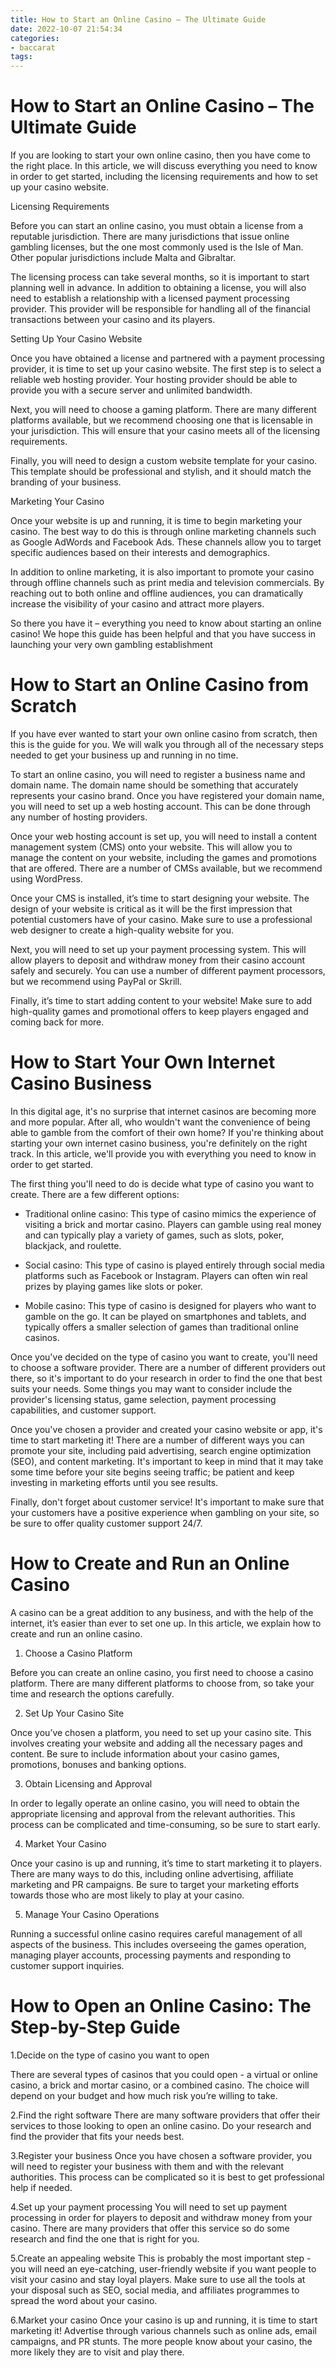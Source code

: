 ```yaml
---
title: How to Start an Online Casino – The Ultimate Guide 
date: 2022-10-07 21:54:34
categories:
- baccarat
tags:
---
```



#  How to Start an Online Casino – The Ultimate Guide 

If you are looking to start your own online casino, then you have come to the right place. In this article, we will discuss everything you need to know in order to get started, including the licensing requirements and how to set up your casino website. 

Licensing Requirements 

Before you can start an online casino, you must obtain a license from a reputable jurisdiction. There are many jurisdictions that issue online gambling licenses, but the one most commonly used is the Isle of Man. Other popular jurisdictions include Malta and Gibraltar. 

The licensing process can take several months, so it is important to start planning well in advance. In addition to obtaining a license, you will also need to establish a relationship with a licensed payment processing provider. This provider will be responsible for handling all of the financial transactions between your casino and its players. 

Setting Up Your Casino Website 

Once you have obtained a license and partnered with a payment processing provider, it is time to set up your casino website. The first step is to select a reliable web hosting provider. Your hosting provider should be able to provide you with a secure server and unlimited bandwidth. 

Next, you will need to choose a gaming platform. There are many different platforms available, but we recommend choosing one that is licensable in your jurisdiction. This will ensure that your casino meets all of the licensing requirements. 

Finally, you will need to design a custom website template for your casino. This template should be professional and stylish, and it should match the branding of your business. 

Marketing Your Casino 

Once your website is up and running, it is time to begin marketing your casino. The best way to do this is through online marketing channels such as Google AdWords and Facebook Ads. These channels allow you to target specific audiences based on their interests and demographics. 

In addition to online marketing, it is also important to promote your casino through offline channels such as print media and television commercials. By reaching out to both online and offline audiences, you can dramatically increase the visibility of your casino and attract more players. 

 So there you have it – everything you need to know about starting an online casino! We hope this guide has been helpful and that you have success in launching your very own gambling establishment

#  How to Start an Online Casino from Scratch 

If you have ever wanted to start your own online casino from scratch, then this is the guide for you. We will walk you through all of the necessary steps needed to get your business up and running in no time.

To start an online casino, you will need to register a business name and domain name. The domain name should be something that accurately represents your casino brand. Once you have registered your domain name, you will need to set up a web hosting account. This can be done through any number of hosting providers.

Once your web hosting account is set up, you will need to install a content management system (CMS) onto your website. This will allow you to manage the content on your website, including the games and promotions that are offered. There are a number of CMSs available, but we recommend using WordPress.

Once your CMS is installed, it’s time to start designing your website. The design of your website is critical as it will be the first impression that potential customers have of your casino. Make sure to use a professional web designer to create a high-quality website for you.

Next, you will need to set up your payment processing system. This will allow players to deposit and withdraw money from their casino account safely and securely. You can use a number of different payment processors, but we recommend using PayPal or Skrill.

Finally, it’s time to start adding content to your website! Make sure to add high-quality games and promotional offers to keep players engaged and coming back for more.

#  How to Start Your Own Internet Casino Business 

In this digital age, it's no surprise that internet casinos are becoming more and more popular. After all, who wouldn't want the convenience of being able to gamble from the comfort of their own home? If you're thinking about starting your own internet casino business, you're definitely on the right track. In this article, we'll provide you with everything you need to know in order to get started.

The first thing you'll need to do is decide what type of casino you want to create. There are a few different options: 

- Traditional online casino: This type of casino mimics the experience of visiting a brick and mortar casino. Players can gamble using real money and can typically play a variety of games, such as slots, poker, blackjack, and roulette.

- Social casino: This type of casino is played entirely through social media platforms such as Facebook or Instagram. Players can often win real prizes by playing games like slots or poker.

- Mobile casino: This type of casino is designed for players who want to gamble on the go. It can be played on smartphones and tablets, and typically offers a smaller selection of games than traditional online casinos.

Once you've decided on the type of casino you want to create, you'll need to choose a software provider. There are a number of different providers out there, so it's important to do your research in order to find the one that best suits your needs. Some things you may want to consider include the provider's licensing status, game selection, payment processing capabilities, and customer support.

Once you've chosen a provider and created your casino website or app, it's time to start marketing it! There are a number of different ways you can promote your site, including paid advertising, search engine optimization (SEO), and content marketing. It's important to keep in mind that it may take some time before your site begins seeing traffic; be patient and keep investing in marketing efforts until you see results.

Finally, don't forget about customer service! It's important to make sure that your customers have a positive experience when gambling on your site, so be sure to offer quality customer support 24/7.

#  How to Create and Run an Online Casino 

A casino can be a great addition to any business, and with the help of the internet, it’s easier than ever to set one up. In this article, we explain how to create and run an online casino.

1. Choose a Casino Platform 

Before you can create an online casino, you first need to choose a casino platform. There are many different platforms to choose from, so take your time and research the options carefully.

2. Set Up Your Casino Site 

Once you’ve chosen a platform, you need to set up your casino site. This involves creating your website and adding all the necessary pages and content. Be sure to include information about your casino games, promotions, bonuses and banking options.

3. Obtain Licensing and Approval 

In order to legally operate an online casino, you will need to obtain the appropriate licensing and approval from the relevant authorities. This process can be complicated and time-consuming, so be sure to start early.

4. Market Your Casino 

Once your casino is up and running, it’s time to start marketing it to players. There are many ways to do this, including online advertising, affiliate marketing and PR campaigns. Be sure to target your marketing efforts towards those who are most likely to play at your casino.

5. Manage Your Casino Operations 

Running a successful online casino requires careful management of all aspects of the business. This includes overseeing the games operation, managing player accounts, processing payments and responding to customer support inquiries.

#  How to Open an Online Casino: The Step-by-Step Guide

1.Decide on the type of casino you want to open
 
There are several types of casinos that you could open - a virtual or online casino, a brick and mortar casino, or a combined casino. The choice will depend on your budget and how much risk you’re willing to take.

2.Find the right software 
There are many software providers that offer their services to those looking to open an online casino. Do your research and find the provider that fits your needs best.

3.Register your business 
Once you have chosen a software provider, you will need to register your business with them and with the relevant authorities. This process can be complicated so it is best to get professional help if needed.

4.Set up your payment processing 
You will need to set up payment processing in order for players to deposit and withdraw money from your casino. There are many providers that offer this service so do some research and find the one that is right for you.

5.Create an appealing website 
This is probably the most important step - you will need an eye-catching, user-friendly website if you want people to visit your casino and stay loyal players. Make sure to use all the tools at your disposal such as SEO, social media, and affiliates programmes to spread the word about your casino.

6.Market your casino 
Once your casino is up and running, it is time to start marketing it! Advertise through various channels such as online ads, email campaigns, and PR stunts. The more people know about your casino, the more likely they are to visit and play there.